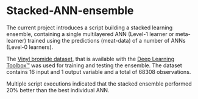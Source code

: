 # Stacked-ANN-ensemble
The current project introduces a script building a stacked learning ensemble, containing a single multilayered ANN (Level-1 learner or meta-learner) trained using the predictions (meat-data) of a number of ANNs (Level-0 learners).

The [Vinyl bromide dataset](https://www.mathworks.com/help/deeplearning/gs/sample-data-sets-for-shallow-neural-networks.html), that is available with the [Deep Learning Toolbox™](https://www.mathworks.com/products/deep-learning.html) was used for training and testing the ensemble. The dataset contains 16 input and 1 output variable and a total of 68308 observations. 

Multiple script executions indicated that the stacked ensemble performed 20% better than the best individual ANN. 
